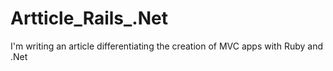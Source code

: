 # Artticle_Rails_.Net
I'm writing an article differentiating the creation of MVC apps with Ruby and .Net
